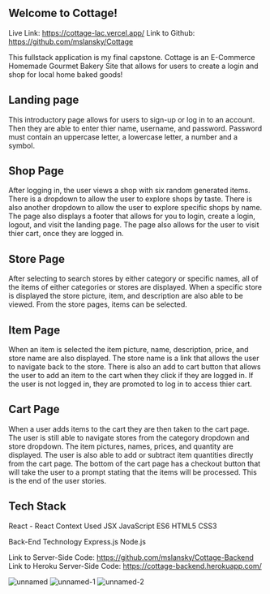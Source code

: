 ## Welcome to Cottage! 

Live Link: https://cottage-lac.vercel.app/
Link to Github: https://github.com/mslansky/Cottage


This fullstack application is my final capstone. Cottage is an E-Commerce Homemade Gourmet Bakery Site
that allows for users to create a login and shop for local home baked goods! 

## Landing page

This introductory page allows for users to sign-up or log in to an account. 
Then they are able to enter thier name, username, and password. Password must contain an uppercase letter, a lowercase letter, a number and a symbol.


## Shop Page

After logging in, the user views a shop with six random generated items. There is a dropdown to allow the user to explore shops by taste. There is also another dropdown to allow the user to explore specific shops by name. The page also displays a footer that allows for you to login, create a login, logout, and visit the landing page. The page also allows for the user to visit thier cart, once they are logged in. 



## Store Page

After selecting to search stores by either category or specific names, all of the items of either categories or stores are displayed. When a specific store is displayed the store picture, item, and description are also able to be viewed. From the store pages, items can be selected.

## Item Page
When an item is selected the item picture, name, description, price, and store name are also displayed. The store name is a link that allows the user to navigate back to the store. There is also an add to cart button that allows the user to add an item to the cart when they click if they are logged in. If the user is not logged in, they are promoted to log in to access thier cart. 

## Cart Page
When a user adds items to the cart they are then taken to the cart page. The user is still able to navigate stores from the category dropdown and store dropdown. The item pictures, names, prices, and quantity are displayed. The user is also able to add or subtract item quantities directly from the cart page. The bottom of the cart page has a checkout button that will take the user to a prompt stating that the items will be processed. This is the end of the user stories. 

## Tech Stack 
React - React Context Used
JSX
JavaScript ES6
HTML5
CSS3


Back-End Technology
Express.js
Node.js

Link to Server-Side Code: https://github.com/mslansky/Cottage-Backend
Link to Heroku Server-Side Code: https://cottage-backend.herokuapp.com/

![unnamed](https://user-images.githubusercontent.com/62613007/110252779-a6589f80-7f4c-11eb-8327-d4fb3be545f0.jpg)
![unnamed-1](https://user-images.githubusercontent.com/62613007/110252780-a6f13600-7f4c-11eb-8732-27e7775a1846.jpg)
![unnamed-2](https://user-images.githubusercontent.com/62613007/110252783-a8226300-7f4c-11eb-87aa-5b9b29b3e6df.jpg)
